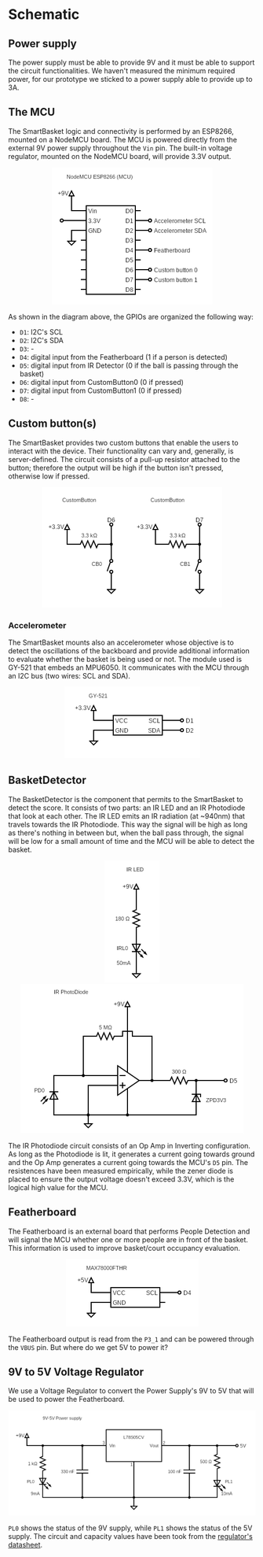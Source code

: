 # Schematic

## Power supply

The power supply must be able to provide 9V and it must be able to support the circuit functionalities. We haven't measured the minimum required power,
for our prototype we sticked to a power supply able to provide up to 3A.

## The MCU

The SmartBasket logic and connectivity is performed by an ESP8266, mounted on a NodeMCU board. The MCU is powered directly from the external 9V power supply throughout the `Vin` pin. The built-in voltage regulator, mounted on the NodeMCU board, will provide 3.3V output.

<p align="center">
  <img src="schem/mcu.png">
</p>

As shown in the diagram above, the GPIOs are organized the following way:
- `D1`: I2C's SCL
- `D2`: I2C's SDA
- `D3`: -
- `D4`: digital input from the Featherboard (1 if a person is detected)
- `D5`: digital input from IR Detector (0 if the ball is passing through the basket)
- `D6`: digital input from CustomButton0 (0 if pressed)
- `D7`: digital input from CustomButton1 (0 if pressed)
- `D8`: -

## Custom button(s)

The SmartBasket provides two custom buttons that enable the users to interact with the device. Their functionality can vary and, generally, is server-defined. The circuit consists of a pull-up resistor attached to the button; therefore the output will be high if the button isn't pressed, otherwise low if pressed.

<p align="center">
  <img src="schem/custom_button.png">
</p>

### Accelerometer

The SmartBasket mounts also an accelerometer whose objective is to detect the oscillations of the backboard and provide additional information to evaluate whether the basket is being used or not. The module used is GY-521 that embeds an MPU6050. It communicates with the MCU through an I2C bus (two wires: SCL and SDA).

<p align="center">
  <img src="schem/accelerometer.png">
</p>

## BasketDetector

The BasketDetector is the component that permits to the SmartBasket to detect the score. It consists of two parts: an IR LED and an IR Photodiode that look at each other. The IR LED emits an IR radiation (at ~940nm) that travels towards the IR Photodiode. This way the signal will be high as long as there's nothing in between but, when the ball pass through, the signal will be low for a small amount of time and the MCU will be able to detect the basket.

<p align="center">
  <img src="schem/irled.png">
  <img src="schem/irphotodiode.png">
</p>

The IR Photodiode circuit consists of an Op Amp in Inverting configuration. As long as the Photodiode is lit, it generates a current going towards ground and the Op Amp generates a current going towards the MCU's `D5` pin. The resistences have been measured empirically, while the zener diode is placed to ensure the output voltage doesn't exceed 3.3V, which is the logical high value for the MCU.

## Featherboard

The Featherboard is an external board that performs People Detection and will signal the MCU whether one or more people are in front of the basket. This information is used to improve basket/court occupancy evaluation.

<p align="center">
  <img src="schem/featherboard.png">
</p>

The Featherboard output is read from the `P3_1` and can be powered through the `VBUS` pin. But where do we get 5V to power it?

## 9V to 5V Voltage Regulator

We use a Voltage Regulator to convert the Power Supply's 9V to 5V that will be used to power the Featherboard.

<p align="center">
  <img src="schem/59_voltage_regulator.png">
</p>

`PL0` shows the status of the 9V supply, while `PL1` shows the status of the 5V supply. The circuit and capacity values have been took from the [regulator's datasheet](https://www.mouser.it/datasheet/2/389/l78s-974158.pdf).







